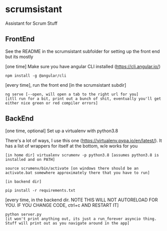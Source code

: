 # scrumsistant
Assistant for Scrum Stuff

## FrontEnd

See the README in the scrumsistant subfolder for setting up the front end but its mostly

[one time] Make sure you have angular CLI installed (https://cli.angular.io/)
    
    npm install -g @angular/cli
    
[every time], run the front end [in the scrumsistant subdir]
    
    ng serve [--open, will open a tab to the right url for you]
    [itll run for a bit, print out a bunch of shit, eventually you'll get either nice green or red compiler errors]
    
    
    
## BackEnd

[one time, optional] Set up a virtualenv with python3.8 

There's a lot of ways, I use this one (https://virtualenv.pypa.io/en/latest/).  It has a list of wrappers for itself at the bottom, w/e works for you

    [in home dir] virtualenv scrumenv -p python3.8 [assumes python3.8 is installed and on PATH]
    
    source scrumenv/bin/activate [on windows there should be an activate.bat somewhere approximately there that you have to run]
    
    [in backend dir]
    
    pip install -r requirements.txt
    
[every time, in the backend dir.  NOTE THIS WILL NOT AUTORELOAD FOR YOU.  IF YOU CHANGE CODE, ctrl+c AND RESTART IT]

    python server.py
    [it won't print anything out, its just a run_forever asyncio thing.  Stuff will print out as you navigate around in the app]

